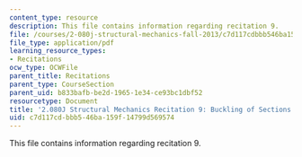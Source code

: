 ```yaml
---
content_type: resource
description: This file contains information regarding recitation 9.
file: /courses/2-080j-structural-mechanics-fall-2013/c7d117cdbbb546ba159f14799d569574_MIT2_080JF13_Recitation9.pdf
file_type: application/pdf
learning_resource_types:
- Recitations
ocw_type: OCWFile
parent_title: Recitations
parent_type: CourseSection
parent_uid: b833bafb-be2d-1965-1e34-ce93bc1dbf52
resourcetype: Document
title: '2.080J Structural Mechanics Recitation 9: Buckling of Sections'
uid: c7d117cd-bbb5-46ba-159f-14799d569574
---
```

This file contains information regarding recitation 9.

